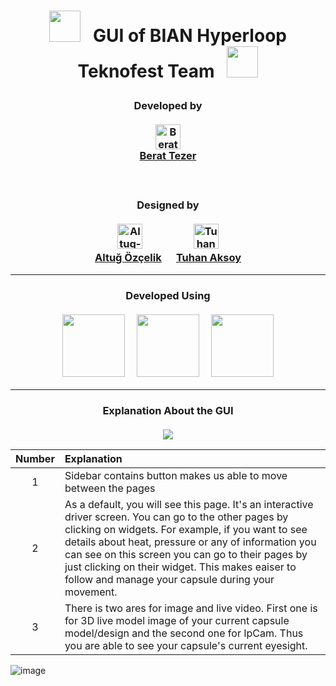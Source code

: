 # <p align="center"><img style="height: 50px; width: 50px" src="https://user-images.githubusercontent.com/64587561/222939665-4c5a15d9-e5ed-430b-9740-d6268037d873.png">&nbsp;&nbsp;&nbsp;GUI of BIAN Hyperloop Teknofest Team&nbsp;&nbsp;&nbsp;<img style="height: 50px; width: 50px" src="https://user-images.githubusercontent.com/64587561/222937396-73d3cfae-3145-4c87-b1f0-71bd17d35abd.jpg"></p>

### <p align="center"> Developed by<br><br><img style="width: 40px; height: 40px;" src="https://avatars.githubusercontent.com/u/64587561?s=400&u=ae10e6635865c57f8199cb25946c8adb3c934b3d&v=4" alt="Berat-Tezer"><br><a href="https://www.linkedin.com/in/berat-tezer/">Berat Tezer</a></p> <br>
 
### <p align="center"> Designed by<br><br><img style="width: 40px; height: 40px;" src="https://mir-s3-cdn-cf.behance.net/user/138/e2bc981243619407.6515bd984e0b4.png" alt="Altug-Ozcelik"> &nbsp;&nbsp;&nbsp;&nbsp;&nbsp;&nbsp;&nbsp;&nbsp;&nbsp;&nbsp;&nbsp;&nbsp;&nbsp;&nbsp;&nbsp;&nbsp;&nbsp;&nbsp;&nbsp; <img style="width: 40px; height: 40px;" src="https://mir-s3-cdn-cf.behance.net/user/115/7c9cb91016862723.625d68c46fee9.jpg" alt="Tuhan-Aksoy"><br><a href="https://www.behance.net/altuzelk">Altuğ Özçelik</a> &nbsp;&nbsp;&nbsp;&nbsp; <a href="https://www.behance.net/Tuhan_Aksoy">Tuhan Aksoy</a>
___
### <p align="center"> Developed Using <br><br> <img style="width: 100px; height: 100px;" src="https://user-images.githubusercontent.com/64587561/222938930-9b22b29b-e055-4735-afd7-d0c41d551009.png">&nbsp;&nbsp;&nbsp;&nbsp;&nbsp;<img style="width: 100px; height: 100px;" src="https://user-images.githubusercontent.com/64587561/222938976-d9bd1775-43f5-4410-a0f5-75315029f4b0.png">&nbsp;&nbsp;&nbsp;&nbsp;&nbsp;<img style="width: 100px; height: 100px;" src="https://user-images.githubusercontent.com/64587561/222939169-4abd0b54-e882-405b-9ba7-483d444a331a.png"></p>
___

### <p align="center">Explanation About the GUI<br><br><img src="https://user-images.githubusercontent.com/64587561/222941792-f12df1e5-6c96-4315-81fe-2b4ab58a0f4d.png"></p>

<div align="center">
  
| Number | Explanation |
|:-------:|:-------------|
| 1 | Sidebar contains button makes us able to move between the pages |
| 2 | As a default, you will see this page. It's an interactive driver screen. You can go to the other pages by clicking on widgets. For example, if you want to see details about heat, pressure or any of information you can see on this screen you can go to their pages by just clicking on their widget. This makes eaiser to follow and manage your capsule during your movement. |
| 3 | There is two ares for image and live video. First one is for 3D live model image of your current capsule model/design and the second one for IpCam. Thus you are able to see your capsule's current eyesight. |
  
</div>


![image](https://user-images.githubusercontent.com/64587561/222941727-6a8652b4-8e97-42fc-be28-101ee4cb3a54.png)
